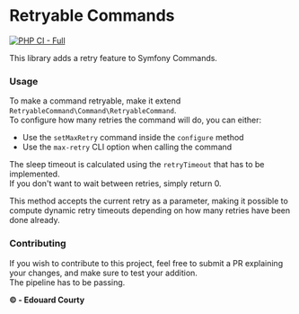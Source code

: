 # Retryable Commands

[![PHP CI - Full](https://github.com/EdouardCourty/retryable-command/actions/workflows/php-ci-full.yml/badge.svg)](https://github.com/EdouardCourty/retryable-command/actions/workflows/php-ci-full.yml)

This library adds a retry feature to Symfony Commands.

### Usage

To make a command retryable, make it extend `RetryableCommand\Command\RetryableCommand`.  
To configure how many retries the command will do, you can either:
- Use the `setMaxRetry` command inside the `configure` method
- Use the `max-retry` CLI option when calling the command

The sleep timeout is calculated using the `retryTimeout` that has to be implemented.  
If you don't want to wait between retries, simply return 0.

This method accepts the current retry as a parameter, making it possible to compute dynamic retry timeouts depending on how many retries have been done already.

### Contributing

If you wish to contribute to this project, feel free to submit a PR explaining your changes, and make sure to test your addition.  
The pipeline has to be passing.

**&copy; - Edouard Courty**
